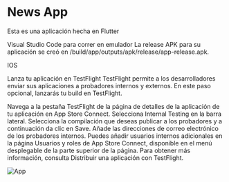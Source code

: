 # News App
Esta es una aplicación hecha en Flutter

Visual Studio Code para correr en emulador
La release APK para su aplicación se creó en <app dir>/build/app/outputs/apk/release/app-release.apk.


  IOS
  
  Lanza tu aplicación en TestFlight
TestFlight permite a los desarrolladores enviar sus aplicaciones a probadores internos y externos. En este paso opcional, lanzarás tu build en TestFlight.

Navega a la pestaña TestFlight de la página de detalles de la aplicación de tu aplicación en App Store Connect.
Selecciona Internal Testing en la barra lateral.
Selecciona la compilación que deseas publicar a los probadores y a continuación da clic en Save.
Añade las direcciones de correo electrónico de los probadores internos. Puedes añadir usuarios internos adicionales en la página Usuarios y roles de App Store Connect, disponible en el menú desplegable de la parte superior de la página.
Para obtener más información, consulta Distribuir una aplicación con TestFlight.



![App](https://fernando-herrera.com/github/flutter/goal2.png)
